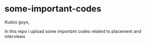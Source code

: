# some-important-codes
Kudos guys,

In this repo i upload some important codes related to placement and interviews
